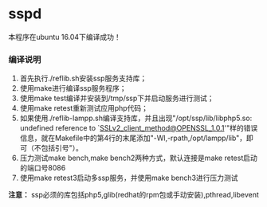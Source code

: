 # sspd
本程序在ubuntu 16.04下编译成功！
### 编译说明
1. 首先执行./reflib.sh安装ssp服务支持库；
2. 使用make进行编译ssp服务程序；
3. 使用make test编译并安装到/tmp/ssp下并启动服务进行测试；
4. 使用make retest重新测试应用php代码；
5. 如果使用./reflib-lampp.sh编译支持库，并且出现"/opt/ssp/lib/libphp5.so: undefined reference to `SSLv2_client_method@OPENSSL_1.0.1'"样的错误信息，就在Makefile中的第4行的末尾添加"-Wl,-rpath,/opt/lampp/lib"，即可（不包括引号"）。
6. 压力测试make bench,make bench2两种方式，默认连接是make retest启动的端口号8086
7. 使用make retest3启动多ssp服务，并使用make bench3进行压力测试

**注意：** ssp必须的库包括php5,glib(redhat的rpm包或手动安装),pthread,libevent
